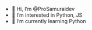 - 👋 Hi, I’m @ProSamuraidev
- 👀 I’m interested in Python, JS
- 🌱 I’m currently learning Python

<!---
ProSamuraidev/ProSamuraidev is a ✨ special ✨ repository because its `README.md` (this file) appears on your GitHub profile.
You can click the Preview link to take a look at your changes.
--->
